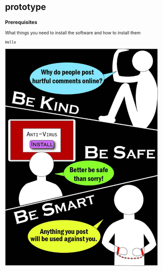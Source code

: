 # prototype

### Prerequisites

What things you need to install the software and how to install them

```
Hello
```

![GitHub Logo](/README%20Image/CCA1.jpg)
